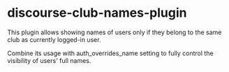 # discourse-club-names-plugin

This plugin allows showing names of users only if they belong to the same club as currently logged-in user.

Combine its usage with auth_overrides_name setting to fully control the visibility of users' full names.